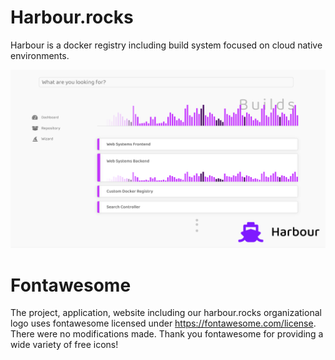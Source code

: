 # Harbour.rocks
Harbour is a docker registry including build system focused on cloud native environments.

![Screenshot of Harbour](images/screenshot.png)

# Fontawesome

The project, application, website including our harbour.rocks organizational logo uses fontawesome licensed under https://fontawesome.com/license. There were no modifications made. Thank you fontawesome for providing a wide variety of free icons!
